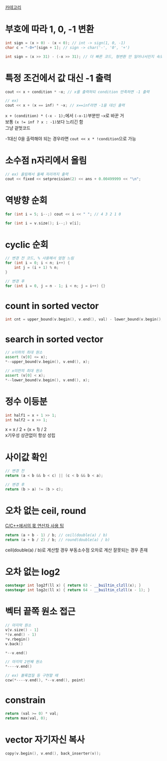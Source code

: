 [카테고리](/README.md)
# 부호에 따라 1, 0, -1 변환
```cpp
int sign = (x > 0) - (x < 0); // int -> sign(1, 0, -1)
char c = "-0+"[sign + 1]; // sign -> char('-', '0', '+')

int sign = (x >> 31) - (-x >> 31); // 더 빠른 코드, 형변환 안 일어나서인지 속도차이 꽤 큼
```

# 특정 조건에서 값 대신 -1 출력
```cpp
cout << x + condition * ~x; // x를 출력하되 condition 만족하면 -1 출력

// ex)
cout << x + (x == inf) * ~x; // x==inf라면 -1을 대신 출력
```
`x + (condition) * (-x - 1);`에서 `(-x-1)`부분만 `~x`로 바꾼 거   
보통 `(x != inf ? x : -1)`보다 느리긴 함   
그냥 겉멋코드   

-1대신 0을 출력해야 되는 경우라면 `cout << x * !condition`으로 가능

# 소수점 n자리에서 올림
```cpp
// ex) 올림해서 둘째 자리까지 출력
cout << fixed << setprecision(2) << ans + 0.00499999 << "\n";
```

# 역방향 순회
```cpp
for (int i = 5; i--;) cout << i << " "; // 4 3 2 1 0

for (int i = v.size(); i--;) v[i];
```

# cyclic 순회
```cpp
// 변경 전 코드, % 사용해서 엄청 느림
for (int i = 0; i < n; i++) {
    int j = (i + 1) % n;
}

// 변경 후
for (int i = 0, j = n - 1; i < n; j = i++) {}
```

# count in sorted vector
```cpp
int cnt = upper_bound(v.begin(), v.end(), val) - lower_bound(v.begin(), v.end(), val);
```

# search in sorted vector
```cpp
// x이하의 최대 원소
assert (v[0] <= x);
*--upper_bound(v.begin(), v.end(), x);

// x미만의 최대 원소
assert (v[0] < x);
*--lower_bound(v.begin(), v.end(), x);
```

# 정수 이등분
```cpp
int half1 = x + 1 >> 1;
int half2 = x >> 1;
```
x = x / 2 + (x + 1) / 2   
x기우성 상관없이 항상 성립   

# 사이값 확인
```cpp
// 변경 전
return (a < b && b < c) || (c < b && b < a);

// 변경 후
return (b > a) != (b > c);
```

# 오차 없는 ceil, round
[C/C++에서의 몫 연산자 사용 팁](https://xy-plane.tistory.com/11)   
```cpp
return (a + b - 1) / b; // ceil(double(a) / b)
return (a + b / 2) / b; // round(double(a) / b)
```
ceil(double(a) / b)로 계산할 경우 부동소수점 오차로 계산 잘못되는 경우 존재   

# 오차 없는 log2
```cpp
constexpr int log2f(ll x) { return 63 - __builtin_clzll(x); }
constexpr int log2c(ll x) { return 64 - __builtin_clzll(x - 1); }
```

# 벡터 끝쪽 원소 접근
```cpp
// 마지막 원소
v[v.size() - 1]
*(v.end() - 1)
*v.rbegin()
v.back()

*--v.end()

// 마지막 2번째 원소
*----v.end()

// ex) 볼록껍질 등 구현할 때
ccw(*----v.end(), *--v.end(), point)
```

# constrain
```cpp
return (val >= 0) * val;
return max(val, 0);
```

# vector 자기자신 복사
```cpp
copy(v.begin(), v.end(), back_inserter(v));
```